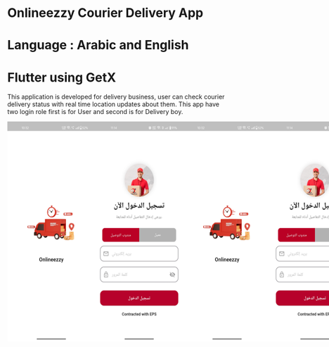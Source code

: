 # Onlineezzy Courier Delivery App
# Language : Arabic and English
# Flutter using GetX

This application is developed for delivery business, user can check courier delivery status with real time location updates about them.
This app have two login role first is for User and second is for Delivery boy.


<div style="display: flex; align-items: center; justify-content: space-around;">
  <img src="ScreenShots/1.jpg" alt="Alt text" width="200" height="500">
  <img src="ScreenShots/2.jpg" alt="Alt text" width="200" height="500">
  <img src="ScreenShots/1.jpg" alt="Alt text" width="200" height="500">
  <img src="ScreenShots/2.jpg" alt="Alt text" width="200" height="500">
</div>

